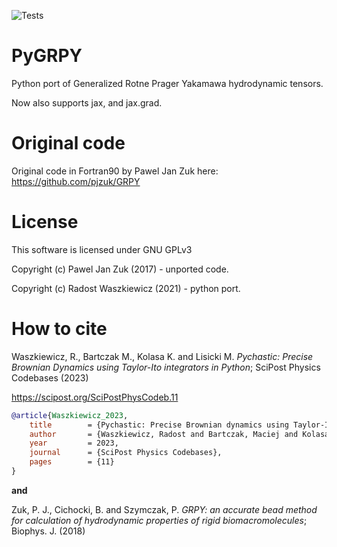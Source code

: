 ![Tests](https://github.com/RadostW/PyGRPY/actions/workflows/tests.yml/badge.svg)

# PyGRPY

Python port of Generalized Rotne Prager Yakamawa hydrodynamic tensors.

Now also supports jax, and jax.grad.


# Original code

Original code in Fortran90 by Pawel Jan Zuk here:
https://github.com/pjzuk/GRPY

# License

This software is licensed under GNU GPLv3

Copyright (c) Pawel Jan Zuk (2017) - unported code.

Copyright (c) Radost Waszkiewicz (2021) - python port.

# How to cite

Waszkiewicz, R., Bartczak M., Kolasa K. and Lisicki M. *Pychastic: Precise Brownian Dynamics using 
Taylor-Ito integrators in Python*; SciPost Physics Codebases (2023)

https://scipost.org/SciPostPhysCodeb.11

```bibtex
@article{Waszkiewicz_2023,
	title        = {Pychastic: Precise Brownian dynamics using Taylor-It{\=o} integrators in Python},
	author       = {Waszkiewicz, Radost and Bartczak, Maciej and Kolasa, Kamil and Lisicki, Maciej},
	year         = 2023,
	journal      = {SciPost Physics Codebases},
	pages        = {11}
}
```
**and**

Zuk, P. J., Cichocki, B. and Szymczak, P. *GRPY: an accurate bead method for calculation of hydrodynamic properties of rigid biomacromolecules*; Biophys. J. (2018)

